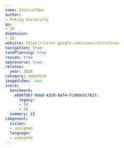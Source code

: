 ```yaml
---
name: InstructNav
author:
- Peking University
qa:
- 2D
dimension:
- 2D
website: https://sites.google.com/view/instructnav
navigation: true
taskPlanning: true
reason: true
opensource: true
release:
  year: 2024
category: embodied
imageVideo: .nan
score:
  benchmark:
    e6d0fdb7-9de8-4320-9af4-fcd9de517827:
      legacy:
      - 58
      - 58
  summary: {}
component:
  vision:
  - unsigned
  language:
  - unsigned
---
```

